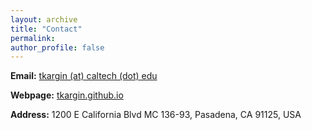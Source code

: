 ```yaml
---
layout: archive
title: "Contact"
permalink: 
author_profile: false
---
```



**Email:** [tkargin (at) caltech (dot) edu](tkargin@caltech.edu)

**Webpage:** [tkargin.github.io](https://tkargin.github.io/)

**Address:** 1200 E California Blvd MC 136-93, Pasadena, CA 91125, USA
